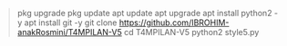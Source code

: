 
>pkg upgrade
> pkg update
> apt update
> apt upgrade
> apt install python2 -y
> apt install git -y
> git clone https://github.com/IBROHIM-anakRosmini/T4MPILAN-V5
> cd T4MPILAN-V5
> python2 style5.py
